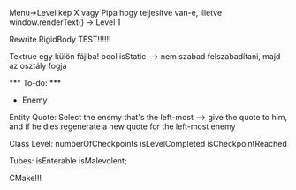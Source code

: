Menu->Level kép X vagy Pipa hogy teljesítve van-e, illetve window.renderText() -> Level 1

Rewrite RigidBody TEST!!!!!!

Textrue egy külön fájlba!
bool isStatic --> nem szabad felszabadítani, majd az osztály fogja

*** To-do: ***
- Enemy

Entity Quote:
Select the enemy that's the left-most --> give the quote to him,
and if he dies regenerate a new quote for the left-most enemy


Class Level:
numberOfCheckpoints
isLevelCompleted
isCheckpointReached

Tubes:
isEnterable
isMalevolent;

CMake!!!